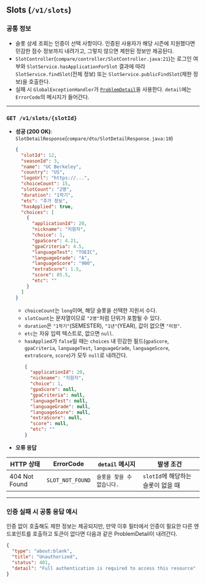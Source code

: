## Slots (`/v1/slots`)

### 공통 정보
- 슬롯 상세 조회는 인증이 선택 사항이다. 인증된 사용자가 해당 시즌에 지원했다면 민감한 점수 정보까지 내려가고, 그렇지 않으면 제한된 정보만 제공된다.
- `SlotController`(`compare/controller/SlotController.java:21`)는 로그인 여부와 `SlotService.hasApplicationForSlot` 결과에 따라 `SlotService.findSlot`(전체 정보) 또는 `SlotService.publicFindSlot`(제한 정보)을 호출한다.
- 실패 시 `GlobalExceptionHandler`가 [`ProblemDetail`](https://docs.spring.io/spring-framework/reference/web/webmvc/mvc-ann-rest-exceptions.html)을 사용한다. `detail`에는 `ErrorCode`의 메시지가 들어간다.

---

### `GET /v1/slots/{slotId}`
- **성공 (200 OK)**: `SlotDetailResponse`(`compare/dto/SlotDetailResponse.java:10`)
  ```json
  {
    "slotId": 12,
    "seasonId": 3,
    "name": "UC Berkeley",
    "country": "US",
    "logoUrl": "https://...",
    "choiceCount": 15,
    "slotCount": "2명",
    "duration": "1학기",
    "etc": "추가 정보",
    "hasApplied": true,
    "choices": [
      {
        "applicationId": 20,
        "nickname": "지원자",
        "choice": 1,
        "gpaScore": 4.21,
        "gpaCriteria": 4.5,
        "languageTest": "TOEIC",
        "languageGrade": "A",
        "languageScore": "900",
        "extraScore": 1.5,
        "score": 85.5,
        "etc": ""
      }
    ]
  }
  ```
  - `choiceCount`는 `long`이며, 해당 슬롯을 선택한 지원서 수다.
  - `slotCount`는 문자열이므로 `"2명"`처럼 단위가 포함될 수 있다.
  - `duration`은 `"1학기"`(SEMESTER), `"1년"`(YEAR), 값이 없으면 `"미정"`.
  - `etc`는 자유 입력 텍스트로, 없으면 `null`.
  - `hasApplied`가 `false`일 때는 `choices` 내 민감한 필드(`gpaScore`, `gpaCriteria`, `languageTest`, `languageGrade`, `languageScore`, `extraScore`, `score`)가 모두 `null`로 내려간다.
    ```json
    {
      "applicationId": 20,
      "nickname": "지원자",
      "choice": 1,
      "gpaScore": null,
      "gpaCriteria": null,
      "languageTest": null,
      "languageGrade": null,
      "languageScore": null,
      "extraScore": null,
      "score": null,
      "etc": ""
    }
    ```
- **오류 응답**

| HTTP 상태 | ErrorCode | `detail` 메시지 | 발생 조건 |
|-----------|-----------|-----------------|-----------|
| 404 Not Found | `SLOT_NOT_FOUND` | `슬롯을 찾을 수 없습니다.` | `slotId`에 해당하는 슬롯이 없을 때 |

---

### 인증 실패 시 공통 응답 예시
인증 없이 호출해도 제한 정보는 제공되지만, 만약 이후 필터에서 인증이 필요한 다른 엔드포인트를 호출하고 토큰이 없다면 다음과 같은 ProblemDetail이 내려간다.

```json
{
  "type": "about:blank",
  "title": "Unauthorized",
  "status": 401,
  "detail": "Full authentication is required to access this resource"
}
```
